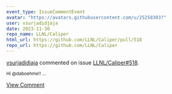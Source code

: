 ```yaml
---
event_type: IssueCommentEvent
avatar: "https://avatars.githubusercontent.com/u/25258303?"
user: vsurjadidjaja
date: 2023-11-30
repo_name: LLNL/Caliper
html_url: https://github.com/LLNL/Caliper/pull/518
repo_url: https://github.com/LLNL/Caliper
---
```


<a href='https://github.com/vsurjadidjaja' target='_blank'>vsurjadidjaja</a> commented on issue <a href='https://github.com/LLNL/Caliper/pull/518' target='_blank'>LLNL/Caliper#518</a>.

<small>Hi @daboehme!!...</small>

<a href='https://github.com/LLNL/Caliper/pull/518' target='_blank'>View Comment</a>